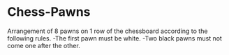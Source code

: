# Chess-Pawns
Arrangement of 8 pawns on 1 row of the chessboard according to the following rules.
-The first pawn must be white.
-Two black pawns must not come one after the other.
